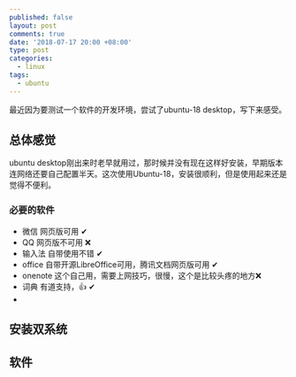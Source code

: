 ```yaml
---
published: false
layout: post
comments: true
date: '2018-07-17 20:00 +08:00'
type: post
categories:
  - linux
tags:
  - ubuntu
---
```

最近因为要测试一个软件的开发环境，尝试了ubuntu-18 desktop，写下来感受。

## 总体感觉
ubuntu desktop刚出来时老早就用过，那时候并没有现在这样好安装，早期版本连网络还要自己配置半天。这次使用Ubuntu-18，安装很顺利，但是使用起来还是觉得不便利。

### 必要的软件
- 微信 网页版可用 ✔
- QQ 网页版不可用 ❌
- 输入法 自带使用不错 ✔
- office 自带开源LibreOffice可用，腾讯文档网页版可用 ✔
- onenote 这个自己用，需要上网技巧，很慢，这个是比较头疼的地方❌
- 词典 有道支持，👍 ✔
- 

## 安装双系统

## 软件

